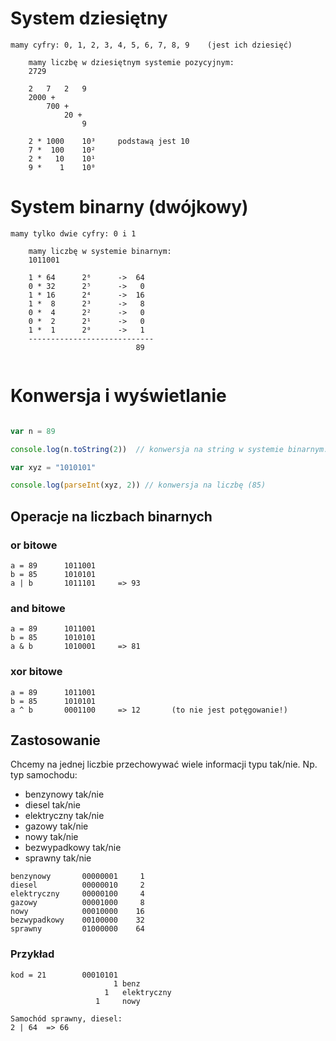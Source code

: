 # System dziesiętny

```
mamy cyfry: 0, 1, 2, 3, 4, 5, 6, 7, 8, 9    (jest ich dziesięć)

    mamy liczbę w dziesiętnym systemie pozycyjnym:
    2729

    2   7   2   9
    2000 +
        700 +
            20 +
                9

    2 * 1000    10³     podstawą jest 10
    7 *  100    10²
    2 *   10    10¹
    9 *    1    10⁰
```

# System binarny (dwójkowy)
```
mamy tylko dwie cyfry: 0 i 1

    mamy liczbę w systemie binarnym:
    1011001

    1 * 64      2⁶      ->  64
    0 * 32      2⁵      ->   0
    1 * 16      2⁴      ->  16
    1 *  8      2³      ->   8
    0 *  4      2²      ->   0
    0 *  2      2¹      ->   0
    1 *  1      2⁰      ->   1
    ----------------------------
                            89
                                  
```

# Konwersja i wyświetlanie
```javascript

var n = 89

console.log(n.toString(2))  // konwersja na string w systemie binarnym: "1011001"

var xyz = "1010101"

console.log(parseInt(xyz, 2)) // konwersja na liczbę (85)
```

## Operacje na liczbach binarnych

### or bitowe
```
a = 89      1011001
b = 85      1010101
a | b       1011101     => 93
```

### and bitowe
```
a = 89      1011001
b = 85      1010101
a & b       1010001     => 81
```

### xor bitowe
```
a = 89      1011001
b = 85      1010101
a ^ b       0001100     => 12       (to nie jest potęgowanie!)
```

## Zastosowanie

Chcemy na jednej liczbie przechowywać wiele informacji typu tak/nie.
Np. typ samochodu:
- benzynowy tak/nie
- diesel tak/nie
- elektryczny tak/nie
- gazowy tak/nie
- nowy tak/nie
- bezwypadkowy tak/nie
- sprawny tak/nie

```
benzynowy       00000001     1
diesel          00000010     2
elektryczny     00000100     4
gazowy          00001000     8
nowy            00010000    16
bezwypadkowy    00100000    32
sprawny         01000000    64
```

### Przykład
```
kod = 21        00010101
                       1 benz
                     1   elektryczny
                   1     nowy
```

```
Samochód sprawny, diesel:
2 | 64  => 66
```




